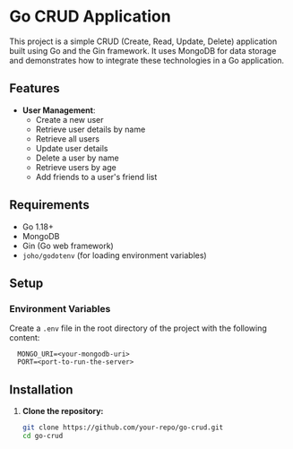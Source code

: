 # Go CRUD Application

This project is a simple CRUD (Create, Read, Update, Delete) application built using Go and the Gin framework. It uses MongoDB for data storage and demonstrates how to integrate these technologies in a Go application.

## Features

- **User Management**: 
  - Create a new user
  - Retrieve user details by name
  - Retrieve all users
  - Update user details
  - Delete a user by name
  - Retrieve users by age
  - Add friends to a user's friend list

## Requirements

- Go 1.18+
- MongoDB
- Gin (Go web framework)
- `joho/godotenv` (for loading environment variables)

## Setup

### Environment Variables

Create a `.env` file in the root directory of the project with the following content:

```plaintext
  MONGO_URI=<your-mongodb-uri>
  PORT=<port-to-run-the-server>
```

## Installation

1. **Clone the repository:**

   ```bash
   git clone https://github.com/your-repo/go-crud.git
   cd go-crud
   ```
